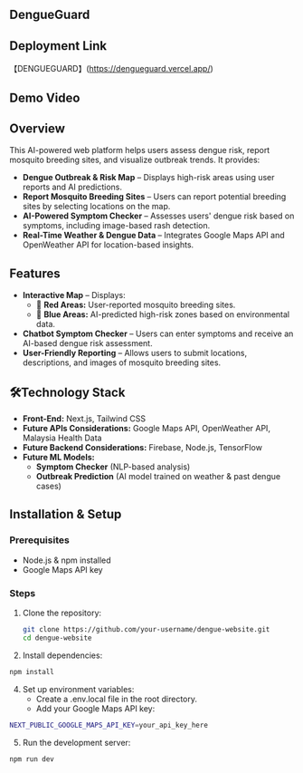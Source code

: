 ## DengueGuard
## Deployment Link
【DENGUEGUARD】(https://dengueguard.vercel.app/)

## Demo Video

## Overview
This AI-powered web platform helps users assess dengue risk, report mosquito breeding sites, and visualize outbreak trends. It provides:
- **Dengue Outbreak & Risk Map** – Displays high-risk areas using user reports and AI predictions.
- **Report Mosquito Breeding Sites** – Users can report potential breeding sites by selecting locations on the map.
- **AI-Powered Symptom Checker** – Assesses users' dengue risk based on symptoms, including image-based rash detection.
- **Real-Time Weather & Dengue Data** – Integrates Google Maps API and OpenWeather API for location-based insights.

## Features
- **Interactive Map** – Displays:
  - 🔴 **Red Areas:** User-reported mosquito breeding sites.
  - 🔵 **Blue Areas:** AI-predicted high-risk zones based on environmental data.
- **Chatbot Symptom Checker** – Users can enter symptoms and receive an AI-based dengue risk assessment.  
- **User-Friendly Reporting** – Allows users to submit locations, descriptions, and images of mosquito breeding sites.

## 🛠Technology Stack
- **Front-End:** Next.js, Tailwind CSS
- **Future APIs Considerations:** Google Maps API, OpenWeather API, Malaysia Health Data
- **Future Backend Considerations:** Firebase, Node.js, TensorFlow
- **Future ML Models:**
  - **Symptom Checker** (NLP-based analysis)
  - **Outbreak Prediction** (AI model trained on weather & past dengue cases)

## Installation & Setup
### Prerequisites
- Node.js & npm installed
- Google Maps API key

### Steps
1. Clone the repository:
   ```sh
   git clone https://github.com/your-username/dengue-website.git
   cd dengue-website
   ```
   
2. Install dependencies:
  ```sh
  npm install
  ```

4. Set up environment variables:
    - Create a .env.local file in the root directory.
    - Add your Google Maps API key:
  
  ```sh
  NEXT_PUBLIC_GOOGLE_MAPS_API_KEY=your_api_key_here
  ```

5. Run the development server:
  ```sh
  npm run dev
  ```
